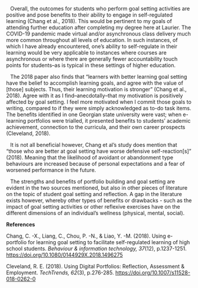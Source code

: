 &ensp; Overall, the outcomes for students who perform goal setting activities are positive and pose benefits to their ability to engage in self-regulated learning (Chang et al., 2018). This would be pertinent to my goals of attending further education after completing my degree here at Laurier. The COVID-19 pandemic made virtual and/or asynchronous class delivery much more common throughout all levels of education. In such instances, of which I have already encountered, one’s ability to self-regulate in their learning would be very applicable to instances where courses are asynchronous or where there are generally fewer accountability touch points for students–as is typical in these settings of higher education.

&ensp; The 2018 paper also finds that “learners with better learning goal setting have the belief to accomplish learning goals, and agree with the value of [those] subjects. Thus, their learning motivation is stronger” (Chang et al., 2018). Agree with it as I find–anecdotally–that my motivation is positively affected by goal setting. I feel more motivated when I commit those goals to writing, compared to if they were simply acknowledged as to-do task items. The benefits identified in one Georgian state university were vast; when e-learning portfolios were trialled, it presented benefits to students’ academic achievement, connection to the curricula, and their own career prospects (Cleveland, 2018).

&ensp; It is not all beneficial however, Chang et al’s study does mention that “those who are better at goal setting have worse defensive self-reaction[s]” (2018). Meaning that the likelihood of avoidant or abandonment type behaviours are increased because of personal expectations and a fear of worsened performance in the future. <!-- edits here -->

&ensp; The strengths and benefits of portfolio building and goal setting are evident in the two sources mentioned, but also in other pieces of literature on the topic of student goal setting and reflection. A gap in the literature exists however, whereby other types of benefits or drawbacks - such as the impact of goal setting activities or other reflexive exercises have on the different dimensions of an individual’s wellness (physical, mental, social).

**References**

Chang, C. -X., Liang, C., Chou, P. -N., & Liao, Y. -M. (2018). Using e-portfolio for learning goal setting to facilitate self-regulated learning of high school students.
*Behaviour & information technology, 37*(12), p.1237-1251.
https://doi.org/10.1080/0144929X.2018.1496275


Cleveland, R. E. (2018). Using Digital Portfolios: Reflection, Assessment & Employment. *TechTrends, 62*(3), p.276-285. https://doi.org/10.1007/s11528-018-0262-0

